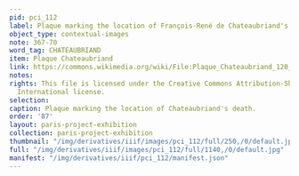 ```yaml
---
pid: pci_112
label: Plaque marking the location of François-René de Chateaubriand's death
object_type: contextual-images
note: 367-70
word_tag: CHATEAUBRIAND
item: Plaque Chateaubriand
link: https://commons.wikimedia.org/wiki/File:Plaque_Chateaubriand_120_rue_du_Bac.jpg
notes: 
rights: This file is licensed under the Creative Commons Attribution-Share Alike 4.0
  International license.
selection: 
caption: Plaque marking the location of Chateaubriand's death.
order: '87'
layout: paris-project-exhibition
collection: paris-project-exhibition
thumbnail: "/img/derivatives/iiif/images/pci_112/full/250,/0/default.jpg"
full: "/img/derivatives/iiif/images/pci_112/full/1140,/0/default.jpg"
manifest: "/img/derivatives/iiif/pci_112/manifest.json"
---
```

